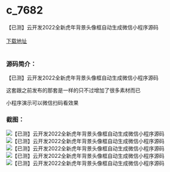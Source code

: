 # c_7682
【已测】云开发2022全新虎年背景头像框自动生成微信小程序源码
<br/></br>
[下载地址](https://www.uuid2.com/7682.html "下载地址")
<br/></br>
<h3>源码简介：</h3>
<p>【已测】云开发2022全新虎年背景头像框自动生成微信小程序源码<p>
<p>这套跟之前发布的那套是一样的只不过增加了很多素材而已<p>
<p>小程序演示可以微信扫码看效果<p>
<h3>截图：</h3>
<img src="https://www.uuid2.com/wp-content/uploads/img/pro/20220209/16443750941973.jpg" alt="【已测】云开发2022全新虎年背景头像框自动生成微信小程序源码"><img src="https://www.uuid2.com/wp-content/uploads/img/pro/20220209/16443750953084.jpg" alt="【已测】云开发2022全新虎年背景头像框自动生成微信小程序源码"><img src="https://www.uuid2.com/wp-content/uploads/img/pro/20220209/16443750972467.jpg" alt="【已测】云开发2022全新虎年背景头像框自动生成微信小程序源码"><img src="https://www.uuid2.com/wp-content/uploads/img/pro/20220209/16443750995234.png" alt="【已测】云开发2022全新虎年背景头像框自动生成微信小程序源码"><img src="https://www.uuid2.com/wp-content/uploads/img/uimage/26731644375013.jpg" alt="【已测】云开发2022全新虎年背景头像框自动生成微信小程序源码">
